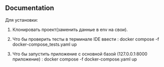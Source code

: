 ## Documentation

Для установки:

1. Клонировать проект(заменить данные в env на свои).

2. Что бы проверить тесты в терминале IDE ввести : docker compose -f docker-compose_tests.yaml up
   
3. Что бы запустить приложение с основной базой (127.0.0.1:8000 приложение) : docker compose -f docker-compose.yaml up



